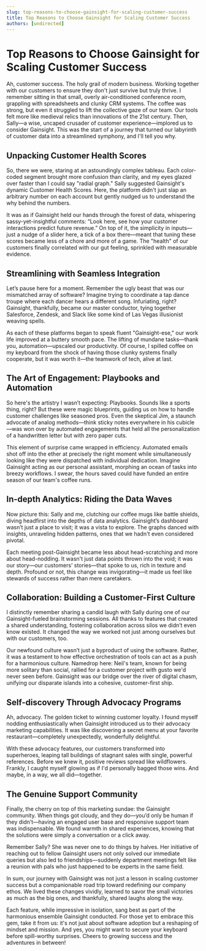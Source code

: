 ```yaml
---
slug: top-reasons-to-choose-gainsight-for-scaling-customer-success
title: Top Reasons to Choose Gainsight for Scaling Customer Success
authors: [undirected]
---
```


# Top Reasons to Choose Gainsight for Scaling Customer Success

Ah, customer success. The holy grail of modern business. Working together with our customers to ensure they don't just survive but truly thrive. I remember sitting in that small, overly air-conditioned conference room, grappling with spreadsheets and clunky CRM systems. The coffee was strong, but even it struggled to lift the collective gaze of our team. Our tools felt more like medieval relics than innovations of the 21st century. Then, Sally—a wise, uncaped crusader of customer experience—implored us to consider Gainsight. This was the start of a journey that turned our labyrinth of customer data into a streamlined symphony, and I'll tell you why.

## Unpacking Customer Health Scores

So, there we were, staring at an astoundingly complex tableau. Each color-coded segment brought more confusion than clarity, and my eyes glazed over faster than I could say "radial graph." Sally suggested Gainsight's dynamic Customer Health Scores. Here, the platform didn't just slap an arbitrary number on each account but gently nudged us to understand the why behind the numbers.

It was as if Gainsight held our hands through the forest of data, whispering sassy-yet-insightful comments: “Look here, see how your customer interactions predict future revenue.” On top of it, the simplicity in inputs—just a nudge of a slider here, a tick of a box there—meant that tuning these scores became less of a chore and more of a game. The "health" of our customers finally correlated with our gut feeling, sprinkled with measurable evidence. 

## Streamlining with Seamless Integration

Let’s pause here for a moment. Remember the ugly beast that was our mismatched array of software? Imagine trying to coordinate a tap dance troupe where each dancer hears a different song. Infuriating, right? Gainsight, thankfully, became our master conductor, tying together Salesforce, Zendesk, and Slack like some kind of Las Vegas illusionist weaving spells.

As each of these platforms began to speak fluent "Gainsight-ese," our work life improved at a buttery smooth pace. The lifting of mundane tasks—thank you, automation—upscaled our productivity. Of course, I spilled coffee on my keyboard from the shock of having those clunky systems finally cooperate, but it was worth it—the teamwork of tech, alive at last.

## The Art of Engagement: Playbooks and Automation

So here's the artistry I wasn’t expecting: Playbooks. Sounds like a sports thing, right? But these were magic blueprints, guiding us on how to handle customer challenges like seasoned pros. Even the skeptical Jim, a staunch advocate of analog methods—think sticky notes everywhere in his cubicle—was won over by automated engagements that held all the personalization of a handwritten letter but with zero paper cuts.

This element of surprise came wrapped in efficiency. Automated emails shot off into the ether at precisely the right moment while simultaneously looking like they were dispatched with individual dedication. Imagine Gainsight acting as our personal assistant, morphing an ocean of tasks into breezy workflows. I swear, the hours saved could have funded an entire season of our team's coffee runs.

## In-depth Analytics: Riding the Data Waves

Now picture this: Sally and me, clutching our coffee mugs like battle shields, diving headfirst into the depths of data analytics. Gainsight’s dashboard wasn’t just a place to visit; it was a vista to explore. The graphs danced with insights, unraveling hidden patterns, ones that we hadn't even considered pivotal. 

Each meeting post-Gainsight became less about head-scratching and more about head-nodding. It wasn't just data points thrown into the void; it was our story—our customers’ stories—that spoke to us, rich in texture and depth. Profound or not, this change was invigorating—it made us feel like stewards of success rather than mere caretakers.

## Collaboration: Building a Customer-First Culture

I distinctly remember sharing a candid laugh with Sally during one of our Gainsight-fueled brainstorming sessions. All thanks to features that created a shared understanding, fostering collaboration across silos we didn’t even know existed. It changed the way we worked not just among ourselves but with our customers, too.

Our newfound culture wasn’t just a byproduct of using the software. Rather, it was a testament to how effective orchestration of tools can act as a push for a harmonious culture. Namedrop here: Neil's team, known for being more solitary than social, rallied for a customer project with gusto we'd never seen before. Gainsight was our bridge over the river of digital chasm, unifying our disparate islands into a cohesive, customer-first ship.

## Self-discovery Through Advocacy Programs

Ah, advocacy. The golden ticket to winning customer loyalty. I found myself nodding enthusiastically when Gainsight introduced us to their advocacy marketing capabilities. It was like discovering a secret menu at your favorite restaurant—completely unexpectedly, wonderfully delightful.

With these advocacy features, our customers transformed into superheroes, leaping tall buildings of stagnant sales with single, powerful references. Before we knew it, positive reviews spread like wildflowers. Frankly, I caught myself glowing as if I'd personally bagged those wins. And maybe, in a way, we all did—together.

## The Genuine Support Community

Finally, the cherry on top of this marketing sundae: the Gainsight community. When things got cloudy, and they do—you’d only be human if they didn’t—having an engaged user base and responsive support team was indispensable. We found warmth in shared experiences, knowing that the solutions were simply a conversation or a click away.

Remember Sally? She was never one to do things by halves. Her initiative of reaching out to fellow Gainsight users not only solved our immediate queries but also led to friendships—suddenly department meetings felt like a reunion with pals who just happened to be experts in the same field.

In sum, our journey with Gainsight was not just a lesson in scaling customer success but a companionable road trip toward redefining our company ethos. We lived these changes vividly, learned to savor the small victories as much as the big ones, and thankfully, shared laughs along the way.

Each feature, while impressive in isolation, sang best as part of the harmonious ensemble Gainsight conducted. For those yet to embrace this gem, take it from us: it's not just about software adoption but a reshaping of mindset and mission. And yes, you might want to secure your keyboard before spill-worthy surprises. Cheers to growing success and the adventures in between!